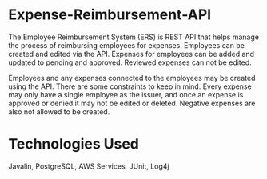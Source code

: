 # Expense-Reimbursement-API

The Employee Reimbursement System (ERS) is REST API that helps manage the process of reimbursing employees for expenses. Employees can be created and edited via the API. Expenses for employees can be added and updated to pending and approved. Reviewed expenses can not be edited.

Employees and any expenses connected to the employees may be created using the API. There are some constraints to keep in mind. Every expense may only have a single employee as the issuer, and once an expense is approved or denied it may not be edited or deleted. Negative expenses are also not allowed to be created.

# Technologies Used

Javalin, PostgreSQL, AWS Services, JUnit, Log4j
